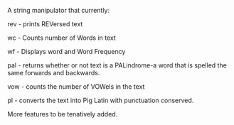 A string manipulator that currently:

rev - prints REVersed text

wc - Counts number of Words in text

wf - Displays word and Word Frequency

pal - returns whether or not text is a PALindrome-a word that is spelled the 
same 
forwards and backwards.

vow - counts the number of VOWels in the text

pl - converts the text into Pig Latin with punctuation conserved.

More features to be tenatively added.
